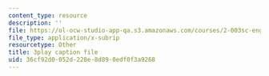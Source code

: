 ```yaml
---
content_type: resource
description: ''
file: https://ol-ocw-studio-app-qa.s3.amazonaws.com/courses/2-003sc-engineering-dynamics-fall-2011/36cf92d0052d228e8d890edf0f3a9268_OxcCPTc_bXw.srt
file_type: application/x-subrip
resourcetype: Other
title: 3play caption file
uid: 36cf92d0-052d-228e-8d89-0edf0f3a9268
---
```

